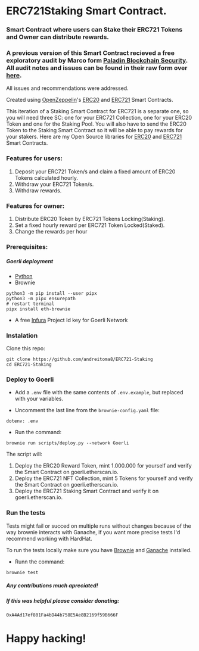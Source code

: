 # ERC721Staking Smart Contract.

### Smart Contract where users can Stake their ERC721 Tokens and Owner can distribute rewards.

### A previous version of this Smart Contract recieved a free exploratory audit by Marco form [Paladin Blockchain Security](https://paladinsec.co). All audit notes and issues can be found in their raw form over [here](https://gist.github.com/JorgeAtPaladin/cbbdd568925c3d86645509814f02ea32).

All issues and recommendations were addressed.

Created using [OpenZeppelin](https://openzeppelin.com/)'s [ERC20](https://github.com/OpenZeppelin/openzeppelin-contracts/blob/master/contracts/token/ERC20/ERC20.sol) and [ERC721](https://github.com/OpenZeppelin/openzeppelin-contracts/blob/master/contracts/token/ERC721/ERC721.sol) Smart Contracts.

This iteration of a Staking Smart Contract for ERC721 is a separate one, so you will need three SC: one for your ERC721 Collection, one for your ERC20 Token and one for the Staking Pool. You will also have to send the ERC20 Token to the Staking Smart Contract so it will be able to pay rewards for your stakers. Here are my Open Source libraries for [ERC20](https://github.com/andreitoma8/ERC20-Token) and [ERC721](https://github.com/andreitoma8/ERC721-Staking) Smart Contracts.

### Features for users:

1. Deposit your ERC721 Token/s and claim a fixed amount of ERC20 Tokens calculated hourly.
1. Withdraw your ERC721 Token/s.
1. Withdraw rewards.

### Features for owner:

1. Distribute ERC20 Token by ERC721 Tokens Locking(Staking).
1. Set a fixed hourly reward per ERC721 Token Locked(Staked).
1. Change the rewards per hour

### Prerequisites:

##### Goerli deployment

- [Python](https://www.python.org/downloads/)
- Brownie

```
python3 -m pip install --user pipx
python3 -m pipx ensurepath
# restart terminal
pipx install eth-brownie
```

- A free [Infura](https://infura.io/) Project Id key for Goerli Network

### Instalation

Clone this repo:

```
git clone https://github.com/andreitoma8/ERC721-Staking
cd ERC721-Staking
```

### Deploy to Goerli

- Add a `.env` file with the same contents of `.env.example`, but replaced with your variables.

- Uncomment the last line from the `brownie-config.yaml` file:

```
dotenv: .env
```

- Run the command:

```
brownie run scripts/deploy.py --network Goerli
```

The script will:

1. Deploy the ERC20 Reward Token, mint 1.000.000 for yourself and verify the Smart Contract on goerli.etherscan.io.
1. Deploy the ERC721 NFT Collection, mint 5 Tokens for yourself and verify the Smart Contract on goerli.etherscan.io.
1. Deploy the ERC721 Staking Smart Contract and verify it on goerli.etherscan.io.

### Run the tests

Tests might fail or succed on multiple runs without changes because of the way brownie interacts with Ganache, if you want more precise tests I'd recommend working with HardHat.

To run the tests locally make sure you have [Brownie](https://eth-brownie.readthedocs.io/en/stable/install.html) and [Ganache](https://trufflesuite.com/ganache/) installed.

- Runn the command:

```
brownie test
```

##### Any contributions much apreciated!

##### If this was helpful please consider donating:

`0xA4Ad17ef801Fa4bD44b758E5Ae8B2169f59B666F`

# Happy hacking!
